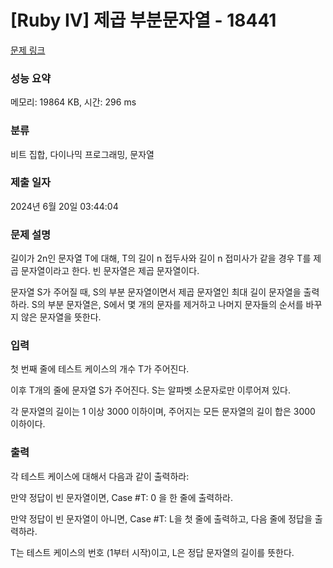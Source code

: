 # [Ruby IV] 제곱 부분문자열 - 18441 

[문제 링크](https://www.acmicpc.net/problem/18441) 

### 성능 요약

메모리: 19864 KB, 시간: 296 ms

### 분류

비트 집합, 다이나믹 프로그래밍, 문자열

### 제출 일자

2024년 6월 20일 03:44:04

### 문제 설명

<p>길이가 2n인 문자열 T에 대해, T의 길이 n 접두사와 길이 n 접미사가 같을 경우 T를 제곱 문자열이라고 한다. 빈 문자열은 제곱 문자열이다.</p>

<p>문자열 S가 주어질 때, S의 부분 문자열이면서 제곱 문자열인 최대 길이 문자열을 출력하라. S의 부분 문자열은, S에서 몇 개의 문자를 제거하고 나머지 문자들의 순서를 바꾸지 않은 문자열을 뜻한다.</p>

### 입력 

 <p>첫 번째 줄에 테스트 케이스의 개수 T가 주어진다.</p>

<p>이후 T개의 줄에 문자열 S가 주어진다. S는 알파벳 소문자로만 이루어져 있다.</p>

<p>각 문자열의 길이는 1 이상 3000 이하이며, 주어지는 모든 문자열의 길이 합은 3000 이하이다.</p>

### 출력 

 <p>각 테스트 케이스에 대해서 다음과 같이 출력하라:</p>

<p>만약 정답이 빈 문자열이면, Case #T: 0 을 한 줄에 출력하라.</p>

<p>만약 정답이 빈 문자열이 아니면, Case #T: L을 첫 줄에 출력하고, 다음 줄에 정답을 출력하라.</p>

<p>T는 테스트 케이스의 번호 (1부터 시작)이고, L은 정답 문자열의 길이를 뜻한다.</p>

